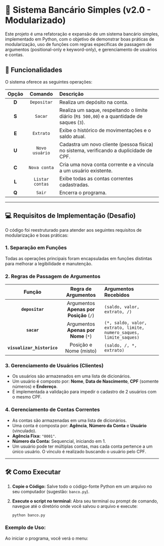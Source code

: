 # 🏦 Sistema Bancário Simples (v2.0 - Modularizado)

Este projeto é uma refatoração e expansão de um sistema bancário simples, implementado em Python, com o objetivo de demonstrar boas práticas de modularização, uso de funções com regras específicas de passagem de argumentos (positional-only e keyword-only), e gerenciamento de usuários e contas.

## 🚀 Funcionalidades

O sistema oferece as seguintes operações:

| Opção | Comando | Descrição |
| :---: | :---: | :--- |
| **D** | `Depositar` | Realiza um depósito na conta. |
| **S** | `Sacar` | Realiza um saque, respeitando o limite diário (`R$ 500,00`) e a quantidade de saques (`3`). |
| **E** | `Extrato` | Exibe o histórico de movimentações e o saldo atual. |
| **U** | `Novo usuário` | Cadastra um novo cliente (pessoa física) no sistema, verificando a duplicidade de CPF. |
| **C** | `Nova conta` | Cria uma nova conta corrente e a vincula a um usuário existente. |
| **L** | `Listar contas` | Exibe todas as contas correntes cadastradas. |
| **Q** | `Sair` | Encerra o programa. |

---

## 💻 Requisitos de Implementação (Desafio)

O código foi reestruturado para atender aos seguintes requisitos de modularização e boas práticas:

### 1. Separação em Funções

Todas as operações principais foram encapsuladas em funções distintas para melhorar a legibilidade e manutenção.

### 2. Regras de Passagem de Argumentos

| Função | Regra de Argumentos | Argumentos Recebidos |
| :---: | :---: | :--- |
| **`depositar`** | Argumentos **Apenas por Posição** (`/`) | `(saldo, valor, extrato, /)` |
| **`sacar`** | Argumentos **Apenas por Nome** (`*`) | `(*, saldo, valor, extrato, limite, numero_saques, limite_saques)` |
| **`visualizar_historico`** | Posição e Nome (misto) | `(saldo, /, *, extrato)` |

### 3. Gerenciamento de Usuários (Clientes)

* Os usuários são armazenados em uma lista de dicionários.
* Um usuário é composto por: **Nome**, **Data de Nascimento**, **CPF** (somente números) e **Endereço**.
* É implementada a validação para impedir o cadastro de 2 usuários com o mesmo CPF.

### 4. Gerenciamento de Contas Correntes

* As contas são armazenadas em uma lista de dicionários.
* Uma conta é composta por: **Agência**, **Número da Conta** e **Usuário** (vinculado).
* **Agência Fixa:** `"0001"`.
* **Número da Conta:** Sequencial, iniciando em 1.
* Um usuário pode ter múltiplas contas, mas cada conta pertence a um único usuário. O vínculo é realizado buscando o usuário pelo CPF.

---

## 🛠️ Como Executar

1.  **Copie o Código:** Salve todo o código-fonte Python em um arquivo no seu computador (sugestão: `banco.py`).

2.  **Execute o script no terminal:**
    Abra seu terminal ou prompt de comando, navegue até o diretório onde você salvou o arquivo e execute:
    ```bash
    python banco.py
    ```

### Exemplo de Uso:

Ao iniciar o programa, você verá o menu:
